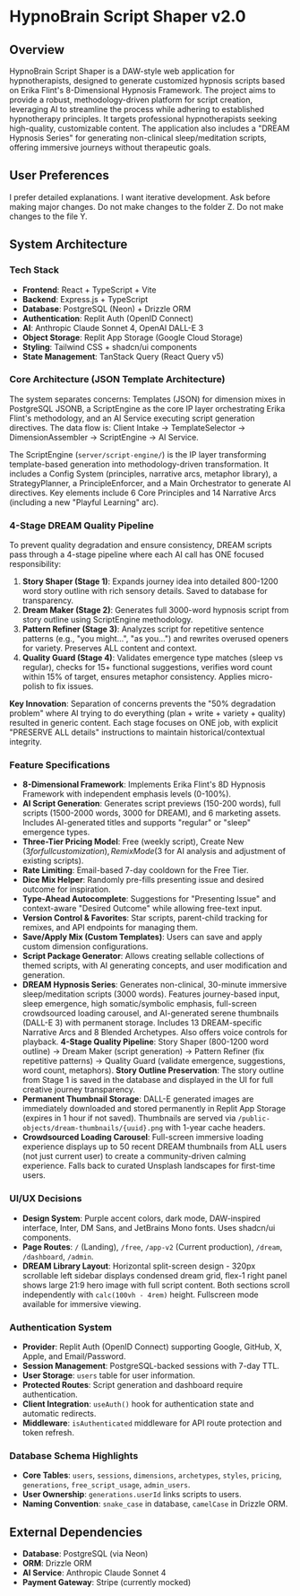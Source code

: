 # HypnoBrain Script Shaper v2.0

## Overview
HypnoBrain Script Shaper is a DAW-style web application for hypnotherapists, designed to generate customized hypnosis scripts based on Erika Flint's 8-Dimensional Hypnosis Framework. The project aims to provide a robust, methodology-driven platform for script creation, leveraging AI to streamline the process while adhering to established hypnotherapy principles. It targets professional hypnotherapists seeking high-quality, customizable content. The application also includes a "DREAM Hypnosis Series" for generating non-clinical sleep/meditation scripts, offering immersive journeys without therapeutic goals.

## User Preferences
I prefer detailed explanations.
I want iterative development.
Ask before making major changes.
Do not make changes to the folder Z.
Do not make changes to the file Y.

## System Architecture

### Tech Stack
-   **Frontend**: React + TypeScript + Vite
-   **Backend**: Express.js + TypeScript
-   **Database**: PostgreSQL (Neon) + Drizzle ORM
-   **Authentication**: Replit Auth (OpenID Connect)
-   **AI**: Anthropic Claude Sonnet 4, OpenAI DALL-E 3
-   **Object Storage**: Replit App Storage (Google Cloud Storage)
-   **Styling**: Tailwind CSS + shadcn/ui components
-   **State Management**: TanStack Query (React Query v5)

### Core Architecture (JSON Template Architecture)
The system separates concerns: Templates (JSON) for dimension mixes in PostgreSQL JSONB, a ScriptEngine as the core IP layer orchestrating Erika Flint's methodology, and an AI Service executing script generation directives. The data flow is: Client Intake → TemplateSelector → DimensionAssembler → ScriptEngine → AI Service.

The ScriptEngine (`server/script-engine/`) is the IP layer transforming template-based generation into methodology-driven transformation. It includes a Config System (principles, narrative arcs, metaphor library), a StrategyPlanner, a PrincipleEnforcer, and a Main Orchestrator to generate AI directives. Key elements include 6 Core Principles and 14 Narrative Arcs (including a new "Playful Learning" arc).

### 4-Stage DREAM Quality Pipeline
To prevent quality degradation and ensure consistency, DREAM scripts pass through a 4-stage pipeline where each AI call has ONE focused responsibility:

1. **Story Shaper (Stage 1)**: Expands journey idea into detailed 800-1200 word story outline with rich sensory details. Saved to database for transparency.
2. **Dream Maker (Stage 2)**: Generates full 3000-word hypnosis script from story outline using ScriptEngine methodology.
3. **Pattern Refiner (Stage 3)**: Analyzes script for repetitive sentence patterns (e.g., "you might...", "as you...") and rewrites overused openers for variety. Preserves ALL content and context.
4. **Quality Guard (Stage 4)**: Validates emergence type matches (sleep vs regular), checks for 15+ functional suggestions, verifies word count within 15% of target, ensures metaphor consistency. Applies micro-polish to fix issues.

**Key Innovation**: Separation of concerns prevents the "50% degradation problem" where AI trying to do everything (plan + write + variety + quality) resulted in generic content. Each stage focuses on ONE job, with explicit "PRESERVE ALL details" instructions to maintain historical/contextual integrity.

### Feature Specifications
-   **8-Dimensional Framework**: Implements Erika Flint's 8D Hypnosis Framework with independent emphasis levels (0-100%).
-   **AI Script Generation**: Generates script previews (150-200 words), full scripts (1500-2000 words, 3000 for DREAM), and 6 marketing assets. Includes AI-generated titles and supports "regular" or "sleep" emergence types.
-   **Three-Tier Pricing Model**: Free (weekly script), Create New ($3 for full customization), Remix Mode ($3 for AI analysis and adjustment of existing scripts).
-   **Rate Limiting**: Email-based 7-day cooldown for the Free Tier.
-   **Dice Mix Helper**: Randomly pre-fills presenting issue and desired outcome for inspiration.
-   **Type-Ahead Autocomplete**: Suggestions for "Presenting Issue" and context-aware "Desired Outcome" while allowing free-text input.
-   **Version Control & Favorites**: Star scripts, parent-child tracking for remixes, and API endpoints for managing them.
-   **Save/Apply Mix (Custom Templates)**: Users can save and apply custom dimension configurations.
-   **Script Package Generator**: Allows creating sellable collections of themed scripts, with AI generating concepts, and user modification and generation.
-   **DREAM Hypnosis Series**: Generates non-clinical, 30-minute immersive sleep/meditation scripts (3000 words). Features journey-based input, sleep emergence, high somatic/symbolic emphasis, full-screen crowdsourced loading carousel, and AI-generated serene thumbnails (DALL-E 3) with permanent storage. Includes 13 DREAM-specific Narrative Arcs and 8 Blended Archetypes. Also offers voice controls for playback. **4-Stage Quality Pipeline**: Story Shaper (800-1200 word outline) → Dream Maker (script generation) → Pattern Refiner (fix repetitive patterns) → Quality Guard (validate emergence, suggestions, word count, metaphors). **Story Outline Preservation**: The story outline from Stage 1 is saved in the database and displayed in the UI for full creative journey transparency.
-   **Permanent Thumbnail Storage**: DALL-E generated images are immediately downloaded and stored permanently in Replit App Storage (expires in 1 hour if not saved). Thumbnails are served via `/public-objects/dream-thumbnails/{uuid}.png` with 1-year cache headers.
-   **Crowdsourced Loading Carousel**: Full-screen immersive loading experience displays up to 50 recent DREAM thumbnails from ALL users (not just current user) to create a community-driven calming experience. Falls back to curated Unsplash landscapes for first-time users.

### UI/UX Decisions
-   **Design System**: Purple accent colors, dark mode, DAW-inspired interface, Inter, DM Sans, and JetBrains Mono fonts. Uses shadcn/ui components.
-   **Page Routes**: `/` (Landing), `/free`, `/app-v2` (Current production), `/dream`, `/dashboard`, `/admin`.
-   **DREAM Library Layout**: Horizontal split-screen design - 320px scrollable left sidebar displays condensed dream grid, flex-1 right panel shows large 21:9 hero image with full script content. Both sections scroll independently with `calc(100vh - 4rem)` height. Fullscreen mode available for immersive viewing.

### Authentication System
-   **Provider**: Replit Auth (OpenID Connect) supporting Google, GitHub, X, Apple, and Email/Password.
-   **Session Management**: PostgreSQL-backed sessions with 7-day TTL.
-   **User Storage**: `users` table for user information.
-   **Protected Routes**: Script generation and dashboard require authentication.
-   **Client Integration**: `useAuth()` hook for authentication state and automatic redirects.
-   **Middleware**: `isAuthenticated` middleware for API route protection and token refresh.

### Database Schema Highlights
-   **Core Tables**: `users`, `sessions`, `dimensions`, `archetypes`, `styles`, `pricing`, `generations`, `free_script_usage`, `admin_users`.
-   **User Ownership**: `generations.userId` links scripts to users.
-   **Naming Convention**: `snake_case` in database, `camelCase` in Drizzle ORM.

## External Dependencies
-   **Database**: PostgreSQL (via Neon)
-   **ORM**: Drizzle ORM
-   **AI Service**: Anthropic Claude Sonnet 4
-   **Payment Gateway**: Stripe (currently mocked)